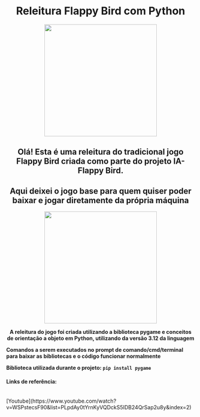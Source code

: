 <h1 align='center'> Releitura Flappy Bird com Python </h1> 
  
<div align='center'>
<img src='https://github.com/Rodrigo-L-Oliveira/Flappy_Bird_Python/assets/99633470/a1a52b5d-d072-48f5-abdf-65ce497a7720' width="300"/>
</div>

<h2 align="center"> Olá! Esta é uma releitura do tradicional jogo Flappy Bird criada como parte do projeto IA-Flappy Bird. </h2>
<h2 align="center"> Aqui deixei o jogo base para quem quiser poder baixar e jogar diretamente da própria máquina </h2>

<div align='center'>
<img src='https://github.com/Rodrigo-L-Oliveira/Flappy_Bird_Python/assets/99633470/fbbd89de-36e1-484c-95d4-89c5a3b96b00' width="300"/>
</div>

<p align='center'>
<b>
  A releitura do jogo foi criada utilizando a biblioteca pygame e conceitos de orientação a objeto em Python, utilizando da versão 3.12 da linguagem
  
  Comandos a serem executados no prompt de comando/cmd/terminal para baixar as bibliotecas e o código funcionar normalmente

  Biblioteca utilizada durante o projeto:
  `pip install pygame`
</b>
</p>

<h4>
  Links de referência:
</h4>
<br>
[Youtube](https://www.youtube.com/watch?v=WSPstecsF90&list=PLpdAy0tYrnKyVQDckS5IDB24QrSap2u8y&index=2)
  
